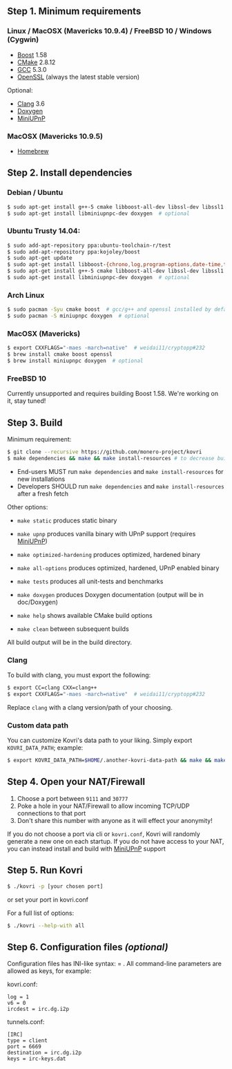 ## Step 1. Minimum requirements

### Linux / MacOSX (Mavericks 10.9.4) / FreeBSD 10 / Windows (Cygwin)
- [Boost](http://www.boost.org/) 1.58
- [CMake](https://cmake.org/) 2.8.12
- [GCC](https://gcc.gnu.org/) 5.3.0
- [OpenSSL](https://openssl.org/) (always the latest stable version)

Optional:

- [Clang](http://clang.llvm.org/) 3.6
- [Doxygen](http://www.doxygen.org/)
- [MiniUPnP](http://miniupnp.free.fr/files/)

### MacOSX (Mavericks 10.9.5)
- [Homebrew](http://brew.sh/)


## Step 2. Install dependencies

### Debian / Ubuntu
```bash
$ sudo apt-get install g++-5 cmake libboost-all-dev libssl-dev libssl1.0.0
$ sudo apt-get install libminiupnpc-dev doxygen  # optional
```

### Ubuntu Trusty 14.04:

```bash
$ sudo add-apt-repository ppa:ubuntu-toolchain-r/test
$ sudo add-apt-repository ppa:kojoley/boost
$ sudo apt-get update
$ sudo apt-get install libboost-{chrono,log,program-options,date-time,thread,system,filesystem,regex,test}1.58{-dev,.0}
$ sudo apt-get install g++-5 cmake libboost-all-dev libssl-dev libssl1.0.0
$ sudo apt-get install libminiupnpc-dev doxygen  # optional

```

### Arch Linux
```bash
$ sudo pacman -Syu cmake boost  # gcc/g++ and openssl installed by default
$ sudo pacman -S miniupnpc doxygen  # optional
```

### MacOSX (Mavericks)
```bash
$ export CXXFLAGS="-maes -march=native"  # weidai11/cryptopp#232
$ brew install cmake boost openssl
$ brew install miniupnpc doxygen  # optional
```

### FreeBSD 10
Currently unsupported and requires building Boost 1.58.
We're working on it, stay tuned!

## Step 3. Build
Minimum requirement:
```bash
$ git clone --recursive https://github.com/monero-project/kovri
$ make dependencies && make && make install-resources # to decrease build-time, run make -j [available CPU cores]
```
- End-users MUST run ```make dependencies``` and ```make install-resources``` for new installations
- Developers SHOULD run ```make dependencies``` and ```make install-resources``` after a fresh fetch

Other options:

- ```make static``` produces static binary

- ```make upnp``` produces vanilla binary with UPnP support (requires [MiniUPnP](http://miniupnp.free.fr/files/))
- ```make optimized-hardening``` produces optimized, hardened binary
- ```make all-options``` produces optimized, hardened, UPnP enabled binary

- ```make tests``` produces all unit-tests and benchmarks
- ```make doxygen``` produces Doxygen documentation (output will be in doc/Doxygen)

- ```make help``` shows available CMake build options
- ```make clean``` between subsequent builds

All build output will be in the build directory.

### Clang
To build with clang, you must export the following:

```bash
$ export CC=clang CXX=clang++
$ export CXXFLAGS="-maes -march=native"  # weidai11/cryptopp#232
```

Replace ```clang``` with a clang version/path of your choosing.

### Custom data path
You can customize Kovri's data path to your liking. Simply export ```KOVRI_DATA_PATH```; example:

```bash
$ export KOVRI_DATA_PATH=$HOME/.another-kovri-data-path && make && make install-resources
```

## Step 4. Open your NAT/Firewall
1. Choose a port between ```9111``` and ```30777```
2. Poke a hole in your NAT/Firewall to allow incoming TCP/UDP connections to that port
3. Don't share this number with anyone as it will effect your anonymity!

If you do not choose a port via cli or ```kovri.conf```, Kovri will randomly generate a new one on each startup. If you do not have access to your NAT, you can instead install and build with [MiniUPnP](http://miniupnp.free.fr/files/) support

## Step 5. Run Kovri
```bash
$ ./kovri -p [your chosen port]
```
or set your port in kovri.conf


For a full list of options:

```bash
$ ./kovri --help-with all
```

## Step 6. Configuration files *(optional)*

Configuration files has INI-like syntax: <key> = <value>.
All command-line parameters are allowed as keys, for example:

kovri.conf:

    log = 1
    v6 = 0
    ircdest = irc.dg.i2p

tunnels.conf:

    [IRC]
    type = client
    port = 6669
    destination = irc.dg.i2p
    keys = irc-keys.dat
